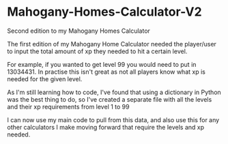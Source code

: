# Mahogany-Homes-Calculator-V2
Second edition to my Mahogany Homes Calculator 
 

The first edition of my Mahogany Home Calculator needed the player/user to input the total amount of xp they needed to hit a certain level. 

For example, if you wanted to get level 99 you would need to put in 13034431. In practise this isn't great as not all players know what xp is needed for the given level. 

  

As I'm still learning how to code, I've found that using a dictionary in Python was the best thing to do, so I've created a separate file with all the levels and their xp requirements from level 1 to 99 

I can now use my main code to pull from this data, and also use this for any other calculators I make moving forward that require the levels and xp needed. 
